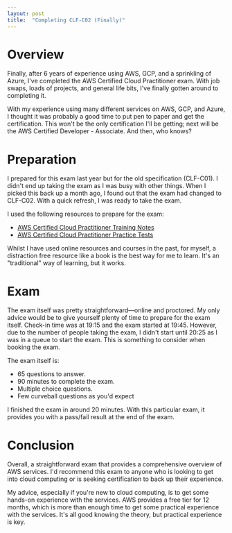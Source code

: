 ```yaml
---
layout: post
title:  "Completing CLF-C02 (Finally)"
---
```


# Overview
Finally, after 6 years of experience using AWS, GCP, and a sprinkling of Azure, I've completed the AWS Certified Cloud Practitioner exam. With job swaps, loads of projects, and general life bits, I've finally gotten around to completing it.

With my experience using many different services on AWS, GCP, and Azure, I thought it was probably a good time to put pen to paper and get the certification. This won't be the only certification I'll be getting; next will be the AWS Certified Developer - Associate. And then, who knows?

# Preparation
I prepared for this exam last year but for the old specification (CLF-C01). I didn't end up taking the exam as I was busy with other things. When I picked this back up a month ago, I found out that the exam had changed to CLF-C02. With a quick refresh, I was ready to take the exam.

I used the following resources to prepare for the exam:
- [AWS Certified Cloud Practitioner Training Notes](https://www.amazon.co.uk/dp/B08RR5ZC1P?psc=1&ref=ppx_yo2ov_dt_b_product_details)
- [AWS Certified Cloud Practitioner Practice Tests](https://www.amazon.co.uk/dp/B08F6LDVD3?psc=1&ref=ppx_yo2ov_dt_b_product_details)

Whilst I have used online resources and courses in the past, for myself, a distraction free resource like a book is the best way for me to learn. It's an "traditional" way of learning, but it works.

# Exam
The exam itself was pretty straightforward—online and proctored. My only advice would be to give yourself plenty of time to prepare for the exam itself. Check-in time was at 19:15 and the exam started at 19:45. However, due to the number of people taking the exam, I didn't start until 20:25 as I was in a queue to start the exam. This is something to consider when booking the exam.

The exam itself is:

- 65 questions to answer. 
- 90 minutes to complete the exam.
- Multiple choice questions.
- Few curveball questions as you'd expect

I finished the exam in around 20 minutes. With this particular exam, it provides you with a pass/fail result at the end of the exam.

# Conclusion
Overall, a straightforward exam that provides a comprehensive overview of AWS services. I'd recommend this exam to anyone who is looking to get into cloud computing or is seeking certification to back up their experience.

My advice, especially if you're new to cloud computing, is to get some hands-on experience with the services. AWS provides a free tier for 12 months, which is more than enough time to get some practical experience with the services. It's all good knowing the theory, but practical experience is key.